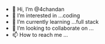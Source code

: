 - 👋 Hi, I’m @4chandan
- 👀 I’m interested in ...coding
- 🌱 I’m currently learning ...full stack
- 💞️ I’m looking to collaborate on ...
- 📫 How to reach me ...

<!---
4chandan/4chandan is a ✨ special ✨ repository because its `README.md` (this file) appears on your GitHub profile.
You can click the Preview link to take a look at your changes.
--->
